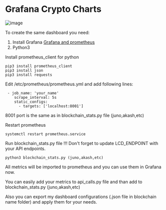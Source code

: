 # Grafana Crypto Charts
![image](https://user-images.githubusercontent.com/89855562/136545701-33d3d2b0-9721-4188-8e63-3eba4276577a.png)

To create the same dashboard you need:
1. Install Grafana [Grafana and prometheus](https://github.com/CyberObiOne/node-monitoring-setup)
2. Python3

Install prometheus_client for python

```
pip3 install prometheus_client
pip3 install json
pip3 install requests
```

Edit /etc/prometheus/prometheus.yml and add following lines:

```
 - job_name: 'your_name'
    scrape_interval: 5s
    static_configs:
      - targets: ['localhost:8001']
```
8001 port is the same as in blockchain_stats.py file (juno,akash,etc)


Restart prometheus 

```
systemctl restart prometheus.service
```

Run blockchain_stats.py file
!!! Don't forget to update LCD_ENDPOINT with your API endpoints. 

```
python3 blockchain_stats.py (juno,akash,etc)
```

All metrics will be imported to prometheus and you can use them in Grafana now.

You can easily add your metrics to api_calls.py file and than add to blockchain_stats.py (juno,akash,etc)

Also you can export my dashboard configurations (.json file in blockchain name folder) and apply them for your needs.
